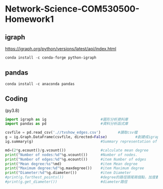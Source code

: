 # Network-Science-COM530500-Homework1
## igraph
https://igraph.org/python/versions/latest/api/index.html
```powershell
conda install -c conda-forge python-igraph
```
## pandas
```
conda install -c anaconda pandas
```
## Coding 
(py3.8)
```py
import igraph as ig                         #圖形分析資料庫
import pandas as pd                         #資料分析函式庫

csvfile = pd.read_csv('.//tvshow_edges.csv')        #讀取csv檔
g = ig.Graph.DataFrame(csvfile, directed=False)             #創建成igraph，已無向圖方式創建
ig.summary(g)                               #Summary representation of a graph.

md=(2*g.ecount()/g.vcount())                #calculate mean degree
print("Number of nodes:%d"%g.vcount())      #Number of nodes. 
print("Number of edges:%d"%g.ecount())      #item Number of edges
print("Mean degree:%s"%md)	                #item Mean degree
print("Maximum degree:%d"%g.maxdegree())	#item Maximum degree
print("Diameter:%d"%g.diameter())           #item Diameter
#print(g.farthest_points())                 #degree的路徑頭尾兩個點，加度數
#print(g.get_diameter())                    #diameter路徑
```
